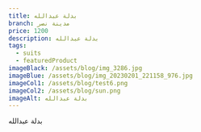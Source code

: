 ```yaml
---
title: بدلة عبدالله
branch: مدينة نصر
price: 1200
description: بدلة عبدالله
tags:
  - suits
  - featuredProduct
imageBlack: /assets/blog/img_3286.jpg
imageBlue: /assets/blog/img_20230201_221158_976.jpg
imageCol1: /assets/blog/test6.png
imageCol2: /assets/blog/sun.png
imageAlt: بدلة عبدالله
---
```

بدلة عبدالله